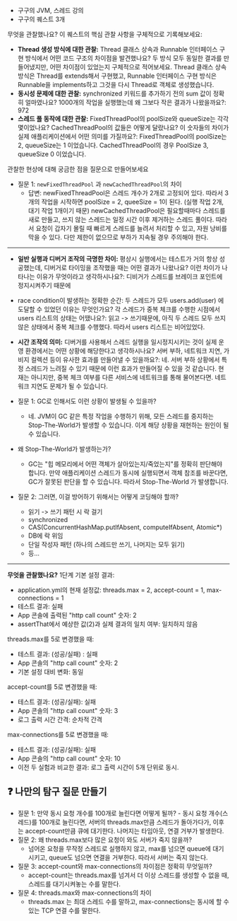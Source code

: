 - 구구의 JVM, 스레드 강의
- 구구의 퀘스트 3개

무엇을 관찰했나요? 이 퀘스트의 핵심 관찰 사항을 구체적으로 기록해보세요:
- **Thread 생성 방식에 대한 관찰:** Thread 클래스 상속과 Runnable 인터페이스 구현 방식에서 어떤 코드 구조의 차이점을 발견했나요? 두 방식 모두 동일한 결과를 만들어냈지만, 어떤 차이점이 있었는지 구체적으로 적어보세요. Thread 클래스 상속 방식은 Thread를 extends해서 구현했고, Runnable 인터페이스 구현 방식은 Runnable을 implements하고 그것을 다시 Thread로 객체로 생성했습니다.
- **동시성 문제에 대한 관찰:** synchronized 키워드를 추가하기 전의 sum 값이 정확히 얼마였나요? 1000개의 작업을 실행했는데 왜 그보다 작은 결과가 나왔을까요?: 972
- **스레드 풀 동작에 대한 관찰:** FixedThreadPool의 poolSize와 queueSize는 각각 몇이었나요? CachedThreadPool의 값들은 어떻게 달랐나요? 이 숫자들의 차이가 실제 애플리케이션에서 어떤 의미를 가질까요?: FixedThreadPool의 poolSize는 2, queueSize는 1 이었습니다. CachedThreadPool의 경우 PoolSize 3, queueSize 0 이었습니다. 


관찰한 현상에 대해 궁금한 점을 질문으로 만들어보세요
- 질문 1: `newFixedThreadPool` 과 `newCachedThreadPool`의 차이
	- 답변: newFixedThreadPool은 스레드 개수가 2개로 고정되어 있다. 따라서 3개의 작업을 시작하면 poolSize = 2, queeSize = 1이 된다. (실행 작업 2개, 대기 작업 1개이기 때문) newCachedThreadPool은 필요할때마다 스레드를 새로 만들고, 쓰지 않는 스레드는 일정 시간 이후 제거하는 스레드 풀이다. 따라서 요청이 갑자기 몰릴 때 빠르게 스레드를 늘려서 처리할 수 있고, 자원 낭비를 막을 수 있다. 다만 제한이 없으므로 부하가 지속될 경우 주의해야 한다.

---

- **일반 실행과 디버거 조작의 극명한 차이:** 평상시 실행에서는 테스트가 거의 항상 성공했는데, 디버거로 타이밍을 조작했을 때는 어떤 결과가 나왔나요? 이런 차이가 나타나는 이유가 무엇이라고 생각하시나요?: 디비거가 스레드를 브레이크 포인트에 정지시켜주기 때문에
- race condition이 발생하는 정확한 순간: 두 스레드가 모두 users.add(user) 에 도달할 수 있었던 이유는 무엇인가요? 각 스레드가 중복 체크를 수행한 시점에서 users 리스트의 상태는 어땠나요?: 읽고 -> 쓰기때문에, 아직 두 스레드 모두 쓰지 않은 상태에서 중복 체크를 수행했다. 따라서 users 리스트는 비어있었다.
- **시간 조작의 의미:** 디버거를 사용해서 스레드 실행을 일시정지시키는 것이 실제 운영 환경에서는 어떤 상황에 해당한다고 생각하시나요? 서버 부하, 네트워크 지연, 가비지 컬렉션 등이 유사한 효과를 만들어낼 수 있을까요?: 네. 서버 부하 상황에서 특정 스레드가 느려질 수 있기 때문에 이런 효과가 만들어질 수 있을 것 같습니다. 현재는 아니지만, 중복 체크 여부를 다른 서비스에 네트워크를 통해 물어본다면. 네트워크 지연도 문제가 될 수 있습니다.

- 질문 1: GC로 인해서도 이런 상황이 발생될 수 있을까?
	- 네. JVM이 GC 같은 특정 작업을 수행하기 위해, 모든 스레드를 중지하는 Stop-The-World가 발생할 수 있습니다. 이게 해당 상황을 재현하는 원인이 될 수 있습니다. 
- 왜 Stop-The-World가 발생하는가?
	- GC는 "힙 메모리에서 어떤 객체가 살아있는지/죽었는지"를 정확히 판단해야 합니다. 만약 애플리케이션 스레드가 동시에 실행되면서 객체 참조를 바꾼다면, GC가 잘못된 판단을 할 수 있습니다. 따라서 Stop-The-World 가 발생합니다.
- 질문 2: 그러면, 이걸 방어하기 위해서는 어떻게 코딩해야 할까?
	- 읽기 -> 쓰기 패턴 시 락 걸기
	- synchronized
	- CAS(ConcurrentHashMap.putIfAbsent, computeIfAbsent, Atomic*)
	- DB에 락 위임
	- 단일 작성자 패턴 (하나의 스레드만 쓰기, 나머지는 모두 읽기)
	- 등...


---


**무엇을 관찰했나요?**
1단계 기본 설정 결과:

- application.yml의 현재 설정값: threads.max = 2, accept-count = 1, max-connections = 1
- 테스트 결과: 실패
- App 콘솔에 출력된 "http call count" 숫자: 2
- assertThat에서 예상한 값(2)과 실제 결과의 일치 여부: 일치하지 않음

threads.max를 5로 변경했을 때:

- 테스트 결과: (성공/실패) : 실패
- App 콘솔의 "http call count" 숫자: 2
- 기본 설정 대비 변화: 동일

accept-count를 5로 변경했을 때:

- 테스트 결과: (성공/실패): 실패
- App 콘솔의 "http call count" 숫자: 3
- 로그 출력 시간 간격: 순차적 간격

max-connections를 5로 변경했을 때:

- 테스트 결과: (성공/실패): 실패
- App 콘솔의 "http call count" 숫자: 10
- 이전 두 실험과 비교한 결과: 로그 출력 시간이 5개 단위로 동시.

## ❓ 나만의 탐구 질문 만들기
- 질문 1: 만약 동시 요청 개수를 100개로 늘린다면 어떻게 될까?
		- 동시 요청 개수(스레드)를 100개로 늘린다면, 서버의 threads.max만큼 스레드가 돌아가다가, 이후는 accept-count만큼 큐에 대기한다. 나머지는 타임아웃, 연결 거부가 발생한다.
- 질문 2: 왜 threads.max보다 많은 요청이 와도 서버가 죽지 않을까?
	- 넘어온 요청을 무작정 스레드로 실행하지 않고, max를 넘으면 queue에 대기시키고, queue도 넘으면 연결을 거부한다. 따라서 서버는 죽지 않는다.
- 질문 3: accept-count와 max-connections의 차이점은 정확히 무엇일까?
	- accept-count는 threads.max를 넘겨서 더 이상 스레드를 생성할 수 없을 때, 스레드를 대기시켜놓는 수를 말한다.
- 질문 4: threads.max와 max-connections의 차이
	- threads.max 는 최대 스레드 수를 말하고, max-connections는 동시에 할 수 있는 TCP 연결 수를 말한다.